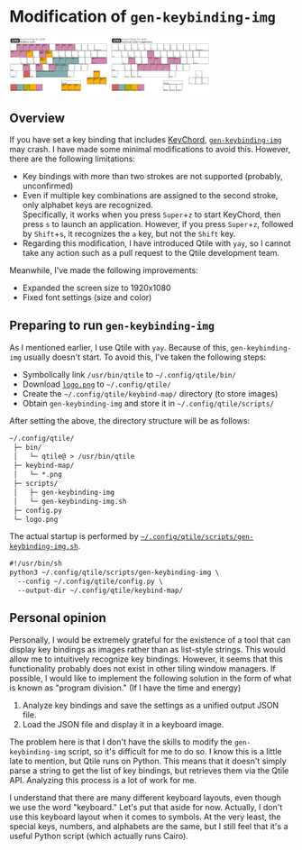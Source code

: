 # Modification of `gen-keybinding-img`

<img src="../keybind-map/mod4.png" width="35%">&nbsp;<img src="../keybind-map/mod4-z.png" width="35%">


## Overview

If you have set a key binding that includes [KeyChord](https://docs.qtile.org/en/stable/manual/config/keys.html#keychord), [`gen-keybinding-img`](https://github.com/qtile/qtile/blob/master/scripts/gen-keybinding-img) may crash. I have made some minimal modifications to avoid this. However, there are the following limitations:

- Key bindings with more than two strokes are not supported (probably, unconfirmed)
- Even if multiple key combinations are assigned to the second stroke, only alphabet keys are recognized.  
Specifically, it works when you press `Super`+`z` to start KeyChord, then press `s` to launch an application. However, if you press `Super`+`z`, followed by `Shift`+`s`, it recognizes the `a` key, but not the `Shift` key.
- Regarding this modification, I have introduced Qtile with `yay`, so I cannot take any action such as a pull request to the Qtile development team.

Meanwhile, I've made the following improvements:

- Expanded the screen size to 1920x1080
- Fixed font settings (size and color)


## Preparing to run `gen-keybinding-img`

As I mentioned earlier, I use Qtile with `yay`. Because of this, `gen-keybinding-img` usually doesn't start. To avoid this, I've taken the following steps:

- Symbolically link `/usr/bin/qtile` to `~/.config/qtile/bin/`
- Download [`logo.png`](https://github.com/qtile/qtile/blob/master/libqtile/resources/logo.png) to `~/.config/qtile/`
- Create the `~/.config/qtile/keybind-map/` directory (to store images)
- Obtain `gen-keybinding-img` and store it in `~/.config/qtile/scripts/`

After setting the above, the directory structure will be as follows:

```
~/.config/qtile/
 ├─ bin/
 │   └─ qtile@ > /usr/bin/qtile
 ├─ keybind-map/
 │   └─ *.png
 ├─ scripts/
 │   ├─ gen-keybinding-img
 │   └─ gen-keybinding-img.sh
 ├─ config.py
 └─ logo.png
```

The actual startup is performed by [`~/.config/qtile/scripts/gen-keybinding-img.sh`](../scripts/gen-keybinding-img.sh).

```
#!/usr/bin/sh
python3 ~/.config/qtile/scripts/gen-keybinding-img \
  --config ~/.config/qtile/config.py \
  --output-dir ~/.config/qtile/keybind-map/
```

## Personal opinion

Personally, I would be extremely grateful for the existence of a tool that can display key bindings as images rather than as list-style strings. This would allow me to intuitively recognize key bindings. However, it seems that this functionality probably does not exist in other tiling window managers. If possible, I would like to implement the following solution in the form of what is known as "program division." (If I have the time and energy)

1. Analyze key bindings and save the settings as a unified output JSON file.
2. Load the JSON file and display it in a keyboard image.

The problem here is that I don't have the skills to modify the `gen-keybinding-img` script, so it's difficult for me to do so. I know this is a little late to mention, but Qtile runs on Python. This means that it doesn't simply parse a string to get the list of key bindings, but retrieves them via the Qtile API. Analyzing this process is a lot of work for me.

I understand that there are many different keyboard layouts, even though we use the word "keyboard." Let's put that aside for now. Actually, I don't use this keyboard layout when it comes to symbols. At the very least, the special keys, numbers, and alphabets are the same, but I still feel that it's a useful Python script (which actually runs Cairo).


<!-- -->
